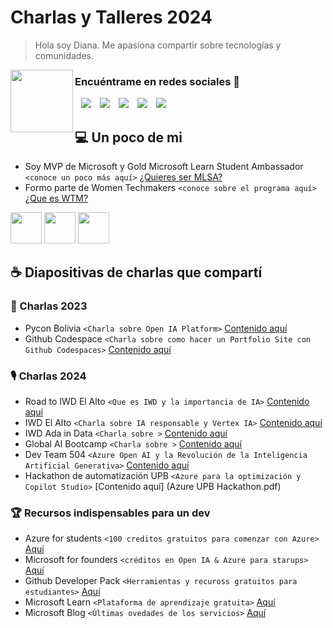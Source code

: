 # Charlas y Talleres 2024

> Hola soy Diana. Me apasiona compartir sobre tecnologías y comunidades.

<p align="left" width="100">
    <img align="left" width="100" src="https://pbs.twimg.com/profile_images/1734624625483722752/4lpd96uE_400x400.jpg"/>
 </p>
 
<h3 align="left" > Encuéntrame en redes sociales 🎁 </h3>

<p align="center">

 <div align="left"  class="icons-social" style="margin-left: 10px;">
        <a style="margin-left: 10px;"  target="_blank" href="https:/www.linkedin.com/in/dianacalizaya/">
			<img src="https://img.icons8.com/doodle/40/000000/linkedin--v2.png"></a>
        <a style="margin-left: 10px;" target="_blank" href="https:/github.com/dianacalizaya/">
		<img src="https://img.icons8.com/doodle/40/000000/github--v1.png"></a>
        <a style="margin-left: 10px;" target="_blank" href="https://www.instagram.com/calizaya.diana/">
			<img src="https://img.icons8.com/doodle/40/000000/instagram-new--v2.png"></a>
		<a style="margin-left: 10px;" target="_blank" href="https:/twitter.com/dianacalizaya_">
			<img src="https://img.icons8.com/doodle/1x/twitter-squared--v2.png" ></a>
		<a style="margin-left: 10px;" target="_blank" href="https:/youtube.com/@diana.calizaya?si=BL0sSH2aIijE9WGg">
				<img src="https://img.icons8.com/doodle/1x/youtube--v2.png" ></a>
		</a>
      </div>
</p>

##  💻 Un poco de mi

- Soy MVP de Microsoft y Gold Microsoft Learn Student Ambassador `<conoce un poco más aquí>` [¿Quieres ser MLSA?](https://www.tiktok.com/@diana.calizaya/video/7304772792841456902?is_from_webapp=1&sender_device=pc&web_id=7313691718099453446)
- Formo parte de Women Techmakers `<conoce sobre el programa aquí>` [¿Que es WTM?](https://www.tiktok.com/@diana.calizaya/video/7322192355522530565?is_from_webapp=1&sender_device=pc&web_id=7324845610451469830)


 <a href="https://gdg.community.dev/gdg-la-paz/?wt.mc_id=studentamb_109888" title="GDG"><img width="50" src="https://user-images.githubusercontent.com/96246255/213929634-719d53ce-9d51-48b1-82e6-496ded7cd41d.png" /></a>
 <a href="https://www.womentechmakers.com/ambassadors/profiles/628b4a78503f832680706ebb/diana_calizaya?wt.mc_id=studentamb_109888" title="WTM"><img width="50" src="https://user-images.githubusercontent.com/96246255/213929720-c052883e-732b-4d61-baf5-2101235edf52.png" /></a>
 <a href="https://studentambassadors.microsoft.com/en-US/studentambassadors/profile/356baacf-10c8-4e6a-8ec9-5b607b7c9f40/?wt.mc_id=studentamb_109888" title="MLSA"><img width="50" src="https://mvp.microsoft.com/Assets/Badge/LevelGold.png" /></a>

## ☕ Diapositivas de charlas que compartí


###  🦋 Charlas 2023
- Pycon Bolivia `<Charla sobre Open IA Platform>` [Contenido aquí](https://github.com/dianacalizaya/charlas2024/blob/main/Pycon%20Bolivia%202023.pdf)
- Github Codespace `<Charla sobre como hacer un Portfolio Site con Github Codespaces>` [Contenido aquí](https://github.com/dianacalizaya/charlas2024/blob/main/Github%20Codespaces%20Portfolio.pdf)

###  🎙️ Charlas 2024
- Road to IWD El Alto `<Que es IWD y la importancia de IA>` [Contenido aquí](https://github.com/dianacalizaya/charlas2024/blob/main/Impact%20the%20future%20con%20IA%20%20.pdf)
- IWD El Alto `<Charla sobre IA responsable y Vertex IA>` [Contenido aquí](https://github.com/dianacalizaya/charlas2024/blob/main/Explorando%20la%20IA%20Responsable%20con%20Vertex%20AI%20.pdf)
- IWD Ada in Data `<Charla sobre >` [Contenido aquí]()
- Global AI Bootcamp `<Charla sobre >` [Contenido aquí]()
- Dev Team 504 `<Azure Open AI y la Revolución de la Inteligencia Artificial Generativa>` [Contenido aquí](https://github.com/dianacalizaya/charlas2024/blob/main/Azure%20Open%20AI%20y%20la%20Revoluci%C3%B3n%20de%20la%20Inteligencia%20Artificial%20Generativa%20.pdf)
- Hackathon de automatización UPB `<Azure para la optimización y Copilot Studio>` [Contenido aquí] (Azure UPB Hackathon.pdf)
### 🏆 Recursos indispensables para un dev

* Azure for students `<100 creditos gratuitos para comenzar con Azure>` [Aquí](https://azure.microsoft.com/en-us/free/students?wt.mc_id=studentamb_109888)
* Microsoft for founders `<créditos en Open IA & Azure para starups>` [Aquí](https://foundershub.startups.microsoft.com/?wt.mc_id=studentamb_109888)
* Github Developer Pack `<Herramientas y recuross gratuitos para estudiantes>` [Aquí](https://education.github.com/pack)
* Microsoft Learn `<Plataforma de aprendizaje gratuita>` [Aquí](https://learn.microsoft.com/es-es/training?wt.mc_id=studentamb_109888)
* Microsoft Blog `<Últimas ovedades de los servicios>` [Aquí]([https://learn.microsoft.com/es-es/training?wt.mc_id=studentamb_109888](https://techcommunity.microsoft.com/t5/custom/page/page-id/Blogs?wt.mc_id=studentamb_109888))
